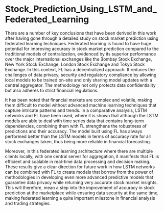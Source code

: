 # Stock_Prediction_Using_LSTM_and_Federated_Learning
There are a number of key conclusions that have been derived in this work after having gone through a detailed study on stock market prediction using federated learning techniques. Federated learning is found to have huge potential for improving accuracy in stock market prediction compared to the traditional models of centralization, evidenced by its superior performance over the major international exchanges like the Bombay Stock Exchange, New York Stock Exchange, London Stock Exchange and Tokyo Stock Exchange. In this context, FL has a decentralized approach. It reduces the challenges of data privacy, security and regulatory compliance by allowing local models to be trained on-site and only sharing model updates with a central aggregator. The methodology not only protects data confidentiality but also adheres to strict financial regulations. 

It has been noted that financial markets are complex and volatile, making them difficult to model without advanced machine learning techniques that capture intricate patterns and trends. In a comparative analysis, LSTM networks and FL have been used, where it is shown that although the LSTM models are able to deal with time series data that contains long-term dependencies, combining them with FL strengthens the robustness of predictions and their accuracy. The model built using FL has always performed better than the LSTM models in terms of accuracy rate for all stock exchanges taken, thus being more reliable in financial forecasting. 

Moreover, in this federated learning architecture where there are multiple clients locally, with one central server for aggregation, it manifests that FL is efficient and scalable in real-time data processing and decision making. These results give a clear direction for future work in how LSTM networks can be combined with FL to create models that borrow from the power of methodologies in developing even more advanced predictive models that guarantee data privacy while returning very accurate stock market insights. This will therefore, mean a step into the improvement of accuracy in stock prediction at the marketplace while ensuring data security at the same time, making federated learning a quite important milestone in financial analysis and trading strategies. 
